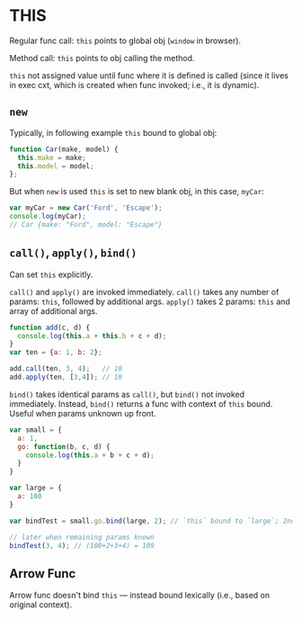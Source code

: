 # THIS

Regular func call: `this` points to global obj (`window` in browser).

Method call: `this` points to obj calling the method.

`this` not assigned value until func where it is defined is called (since it lives in exec cxt, which is created when func invoked; i.e., it is dynamic).

## `new`

Typically, in following example `this` bound to global obj:

```javascript
function Car(make, model) {
  this.make = make;
  this.model = model;
};
```

But when `new` is used `this` is set to new blank obj, in this case, `myCar`:

```javascript
var myCar = new Car('Ford', 'Escape');
console.log(myCar);
// Car {make: "Ford", model: "Escape"}
```

## `call()`, `apply()`, `bind()`

Can set `this` explicitly.

`call()` and `apply()` are invoked immediately. `call()` takes any number of params: `this`, followed by additional args. `apply()` takes 2 params: `this` and array of additional args.

```javascript
function add(c, d) {
  console.log(this.a + this.b + c + d);
}
var ten = {a: 1, b: 2};

add.call(ten, 3, 4);   // 10
add.apply(ten, [3,4]); // 10
```

`bind()` takes identical params as `call()`, but `bind()` not invoked immediately. Instead, `bind()` returns a func with context of `this` bound. Useful when params unknown up front.

```javascript
var small = {
  a: 1,
  go: function(b, c, d) {
    console.log(this.a + b + c + d);
  }
}

var large = {
  a: 100
}

var bindTest = small.go.bind(large, 2); // `this` bound to `large`; 2nd param known

// later when remaining params known
bindTest(3, 4); // (100+2+3+4) = 109
```

## Arrow Func

Arrow func doesn't bind `this` — instead bound lexically (i.e., based on original context).
